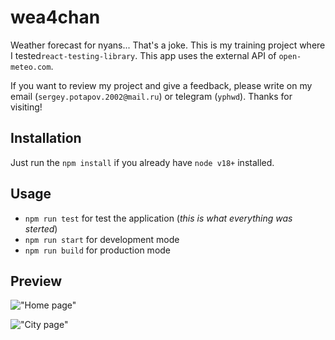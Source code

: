 # wea4chan

Weather forecast for nyans... That's a joke. This is my training project where I tested`react-testing-library`. This app uses the external API of `open-meteo.com`.

If you want to review my project and give a feedback, please write on my email (`sergey.potapov.2002@mail.ru`) or telegram (`yphwd`). Thanks for visiting!


## Installation 

Just run the `npm install` if you already have `node v18+` installed.

## Usage

- `npm run test` for test the application (*this is what everything was sterted*)
- `npm run start` for development mode
- `npm run build` for production mode


## Preview

!["Home page"](https://raw.githubusercontent.com/yphwd/wea4chan-rtl-antd/main/attachments/1.jpg)


!["City page"](https://raw.githubusercontent.com/yphwd/wea4chan-rtl-antd/main/attachments/2.jpg)